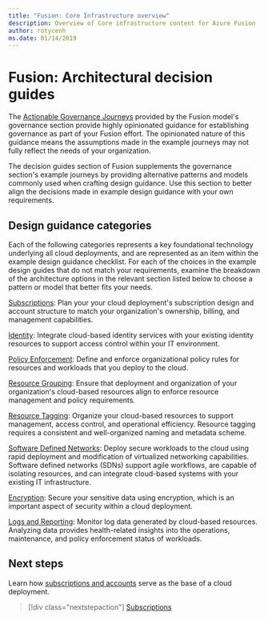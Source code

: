 ```yaml
---
title: "Fusion: Core Infrastructure overview"
description: Overview of Core infrastructure content for Azure Fusion
author: rotycenh
ms.date: 01/14/2019
---
```


# Fusion: Architectural decision guides

The [Actionable Governance Journeys](../governance/design-guides/overview.md) provided by the Fusion model's governance section provide highly opinionated guidance for establishing governance as part of your Fusion effort. The opinionated nature of this guidance means the assumptions made in the example journeys may not fully reflect the needs of your organization. 

The decision guides section of Fusion supplements the governance section's example journeys by providing alternative patterns and models commonly used when crafting design guidance. Use this section to better align the decisions made in example design guidance with your own requirements.

## Design guidance categories

Each of the following categories represents a key foundational technology underlying all cloud deployments, and are represented as an item within the example design guidance checklist. For each of the choices in the example design guides that do not match your requirements, examine the breakdown of the architecture options in the relevant section listed below to choose a pattern or model that better fits your needs.

[Subscriptions](subscriptions/overview.md):
Plan your your cloud deployment's subscription design and account structure to match your organization's 
ownership, billing, and management capabilities.

[Identity](identity/overview.md):
Integrate cloud-based identity services with your existing identity resources to support access 
control within your IT environment. 

[Policy Enforcement](policy-enforcement/overview.md):
Define and enforce organizational policy rules for resources and workloads that you deploy to the cloud.

[Resource Grouping](resource-grouping/overview.md):
Ensure that deployment and organization of your organization's cloud-based resources align to enforce 
resource management and policy requirements.

[Resource Tagging](resource-tagging/overview.md):
Organize your cloud-based resources to support management, access control, and operational 
efficiency. Resource tagging requires a consistent and well-organized naming and metadata scheme.

[Software Defined Networks](software-defined-networks/overview.md):
Deploy secure workloads to the cloud using rapid deployment and modification of virtualized 
networking capabilities. Software defined networks (SDNs) support agile workflows, are capable of 
isolating resources, and can integrate cloud-based systems with your existing IT infrastructure.

[Encryption](encryption/overview.md):
Secure your sensitive data using encryption, which is an important aspect of security within 
a cloud deployment.

[Logs and Reporting](logs-and-reporting/overview.md):
Monitor log data generated by cloud-based resources. Analyzing data provides health-related insights 
into the operations, maintenance, and policy enforcement status of workloads.


## Next steps

Learn how [subscriptions and accounts](subscriptions/overview.md) serve as the base of a cloud deployment.

> [!div class="nextstepaction"]
> [Subscriptions](subscriptions/overview.md)

